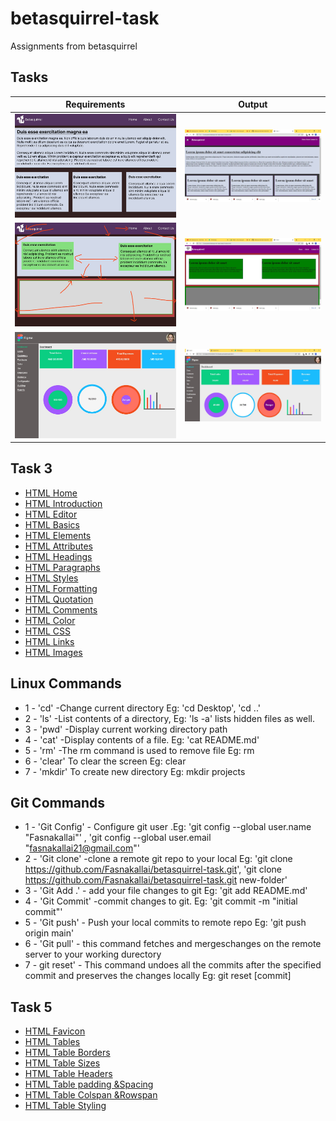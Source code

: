 # betasquirrel-task

Assignments from betasquirrel

## Tasks

| Requirements                | Output                         |
| --------------------------- | ------------------------------ |
| ![task1](images/task1.jpg)  | ![task-1](images/task1out.jpg) |
| ![task-2](images/task2.jpg) | ![task-2](images/task2out.jpg) |
| ![task-4](images/task4.jpg) | ![task-4](images/task4out.jpg) |

## Task 3

- [HTML Home](https://www.w3schools.com/html/default.asp)
- [HTML Introduction](https://www.w3schools.com/html/html_intro.asp)
- [HTML Editor](https://www.w3schools.com/html/html_editors.asp)
- [HTML Basics](https://www.w3schools.com/html/html_basic.asp)
- [HTML Elements](https://www.w3schools.com/html/html_elements.asp)
- [HTML Attributes](https://www.w3schools.com/html/html_attributes.asp)
- [HTML Headings](https://www.w3schools.com/html/html_headings.asp)
- [HTML Paragraphs](https://www.w3schools.com/html/html_paragraphs.asp)
- [HTML Styles](https://www.w3schools.com/html/html_styles.asp)
- [HTML Formatting](https://www.w3schools.com/html/html_formatting.asp)
- [HTML Quotation](https://www.w3schools.com/html/html_quotation.asp)
- [HTML Comments](https://www.w3schools.com/html/html_comments.asp)
- [HTML Color](https://www.w3schools.com/html/html_color.asp)
- [HTML CSS](https://www.w3schools.com/html/html_css.asp)
- [HTML Links](https://www.w3schools.com/html/html_links.asp)
- [HTML Images](https://www.w3schools.com/html/html_images.asp)

## Linux Commands

- 1 - 'cd' -Change current directory Eg: 'cd Desktop', 'cd ..'
- 2 - 'ls' -List contents of a directory, Eg: 'ls -a' lists hidden files as well.
- 3 - 'pwd' -Display current working directory path
- 4 - 'cat' -Display contents of a file. Eg: 'cat README.md'
- 5 - 'rm' -The rm command is used to remove file Eg: rm <file name>
- 6 - 'clear' To clear the screen Eg: clear
- 7 - 'mkdir' To create new directory Eg: mkdir projects

## Git Commands

- 1 - 'Git Config' - Configure git user .Eg: 'git config --global user.name "Fasnakallai"' , 'git config --global user.email "fasnakallai21@gmail.com"'
- 2 - 'Git clone' -clone a remote git repo to your local Eg: 'git clone https://github.com/Fasnakallai/betasquirrel-task.git', 'git clone https://github.com/Fasnakallai/betasquirrel-task.git new-folder'
- 3 - 'Git Add .' - add your file changes to git Eg: 'git add README.md'
- 4 - 'Git Commit' -commit changes to git. Eg: 'git commit -m "initial commit"'
- 5 - 'Git push' - Push your local commits to remote repo Eg: 'git push origin main'
- 6 - 'Git pull' - this command fetches and mergeschanges on the remote server to your working durectory
- 7 - git reset' - This command undoes all the commits after the specified commit and preserves the changes locally Eg: git reset [commit]

## Task 5

- [HTML Favicon](https://www.w3schools.com/html/html_favicon.asp)
- [HTML Tables](https://www.w3schools.com/html/html_tables.asp)
- [HTML Table Borders](https://www.w3schools.com/html/html_Tableborders.asp)
- [HTML Table Sizes](https://www.w3schools.com/html/html_tablesizes.asp)
- [HTML Table Headers](https://www.w3schools.com/html/html_tableheaders.asp)
- [HTML Table padding &Spacing](https://www.w3schools.com/html/html_tablepadding&spacing.asp)
- [HTML Table Colspan &Rowspan](https://www.w3schools.com/html/html_tablecolspan&rowspan.asp)
- [HTML Table Styling](https://www.w3schools.com/html/html_tablestyling.asp)
